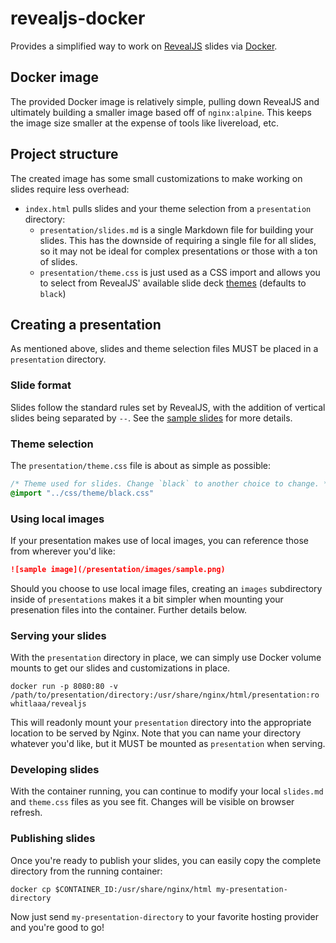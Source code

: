# revealjs-docker

Provides a simplified way to work on [RevealJS] slides via [Docker].

## Docker image

The provided Docker image is relatively simple, pulling down RevealJS and ultimately building a smaller image based off of `nginx:alpine`. This keeps the image size smaller at the expense of tools like livereload, etc.

## Project structure

The created image has some small customizations to make working on slides require less overhead:

* `index.html` pulls slides and your theme selection from a `presentation` directory:
  * `presentation/slides.md` is a single Markdown file for building your slides. This has the downside of requiring a single file for all slides, so it may not be ideal for complex presentations or those with a ton of slides.
  * `presentation/theme.css` is just used as a CSS import and allows you to select from RevealJS' available slide deck [themes] (defaults to `black`)

## Creating a presentation

As mentioned above, slides and theme selection files MUST be placed in a `presentation` directory.

### Slide format

Slides follow the standard rules set by RevealJS, with the addition of vertical slides being separated by `--`. See the [sample slides] for more details.

### Theme selection

The `presentation/theme.css` file is about as simple as possible:

```css
/* Theme used for slides. Change `black` to another choice to change. */
@import "../css/theme/black.css"
```

### Using local images

If your presentation makes use of local images, you can reference those from wherever you'd like:

```markdown
![sample image](/presentation/images/sample.png)
```

Should you choose to use local image files, creating an `images` subdirectory inside of `presentations` makes it a bit simpler when mounting your
presenation files into the container. Further details below.

### Serving your slides

With the `presentation` directory in place, we can simply use Docker volume mounts to get our slides and customizations in place.

```shell
docker run -p 8080:80 -v /path/to/presentation/directory:/usr/share/nginx/html/presentation:ro whitlaaa/revealjs
```

This will readonly mount your `presentation` directory into the appropriate location to be served by Nginx. Note that you can name your directory whatever you'd like, but it MUST be mounted as `presentation` when serving.

### Developing slides

With the container running, you can continue to modify your local `slides.md` and `theme.css` files as you see fit. Changes will be visible on browser refresh.

### Publishing slides

Once you're ready to publish your slides, you can easily copy the complete directory from the running container:

```shell
docker cp $CONTAINER_ID:/usr/share/nginx/html my-presentation-directory
```

Now just send `my-presentation-directory` to your favorite hosting provider and you're good to go!

[RevealJS]: https://github.com/hakimel/reveal.js/
[Docker]: https://www.docker.com
[Markdown]: https://github.com/hakimel/reveal.js/#markdown
[themes]: https://github.com/hakimel/reveal.js/#theming
[sample slides]: sample-presentation/slides.md

